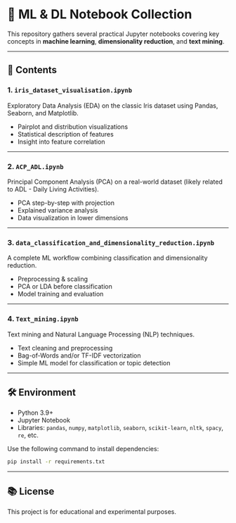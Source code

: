 
# 🧠 ML & DL Notebook Collection

This repository gathers several practical Jupyter notebooks covering key concepts in **machine learning**, **dimensionality reduction**, and **text mining**.

---

## 📁 Contents

### 1. `iris_dataset_visualisation.ipynb`
Exploratory Data Analysis (EDA) on the classic Iris dataset using Pandas, Seaborn, and Matplotlib.
- Pairplot and distribution visualizations
- Statistical description of features
- Insight into feature correlation

---

### 2. `ACP_ADL.ipynb`
Principal Component Analysis (PCA) on a real-world dataset (likely related to ADL - Daily Living Activities).
- PCA step-by-step with projection
- Explained variance analysis
- Data visualization in lower dimensions

---

### 3. `data_classification_and_dimensionality_reduction.ipynb`
A complete ML workflow combining classification and dimensionality reduction.
- Preprocessing & scaling
- PCA or LDA before classification
- Model training and evaluation

---

### 4. `Text_mining.ipynb`
Text mining and Natural Language Processing (NLP) techniques.
- Text cleaning and preprocessing
- Bag-of-Words and/or TF-IDF vectorization
- Simple ML model for classification or topic detection

---

## 🛠️ Environment

- Python 3.9+
- Jupyter Notebook
- Libraries: `pandas`, `numpy`, `matplotlib`, `seaborn`, `scikit-learn`, `nltk`, `spacy`, `re`, etc.

Use the following command to install dependencies:
```bash
pip install -r requirements.txt
```

---

## 📚 License

This project is for educational and experimental purposes.
